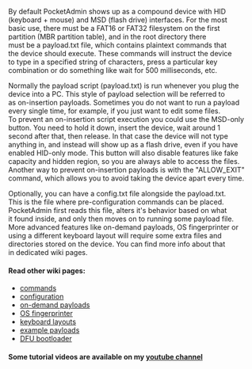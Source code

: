 By default PocketAdmin shows up as a compound device with HID  
(keyboard + mouse) and MSD (flash drive) interfaces. For the most  
basic use, there must be a FAT16 or FAT32 filesystem on the first  
partition (MBR partition table), and in the root directory there  
must be a payload.txt file, which contains plaintext commands that  
the device should execute. These commands will instruct the device  
to type in a specified string of characters, press a particular key  
combination or do something like wait for 500 milliseconds, etc.  
  
Normally the payload script (payload.txt) is run whenever you plug the  
device into a PC. This style of payload selection will be referred to  
as on-insertion payloads. Sometimes you do not want to run a payload  
every single time, for example, if you just want to edit some files.  
To prevent an on-insertion script execution you could use the MSD-only  
button. You need to hold it down, insert the device, wait around 1  
second after that, then release. In that case the device will not type  
anything in, and instead will show up as a flash drive, even if you have  
enabled HID-only mode. This button will also disable features like fake  
capacity and hidden region, so you are always able to access the files.  
Another way to prevent on-insertion payloads is with the "ALLOW_EXIT"  
command, which allows you to avoid taking the device apart every time.  
  
Optionally, you can have a config.txt file alongside the payload.txt.  
This is the file where pre-configuration commands can be placed.  
PocketAdmin first reads this file, alters it's behavior based on what  
it found inside, and only then moves on to running some payload file.  
More advanced features like on-demand payloads, OS fingerprinter or  
using a different keyboard layout will require some extra files and  
directories stored on the device. You can find more info about that  
in dedicated wiki pages.  
  
#### Read other wiki pages:  
* [commands](https://github.com/krakrukra/PocketAdmin/wiki/commands)  
* [configuration](https://github.com/krakrukra/PocketAdmin/wiki/configuration)  
* [on-demand payloads](https://github.com/krakrukra/PocketAdmin/wiki/ondemand)  
* [OS fingerprinter](https://github.com/krakrukra/PocketAdmin/wiki/fingerprinter)  
* [keyboard layouts](https://github.com/krakrukra/PocketAdmin/wiki/layouts)  
* [example payloads](https://github.com/krakrukra/PocketAdmin/wiki/examples)  
* [DFU bootloader](https://github.com/krakrukra/PocketAdmin/wiki/bootloader)  
  
#### Some tutorial videos are available on my [youtube channel](https://www.youtube.com/channel/UC8HZCV1vNmZvp7ci1vNmj7g)  
  